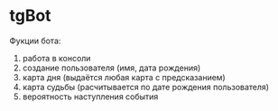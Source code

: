 # tgBot
Фукции бота:
1. работа в консоли
2. создание пользователя (имя, дата рождения)
3. карта дня (выдаётся любая карта с предсказанием)
4. карта судьбы (расчитывается по дате рождения пользователя)
5. вероятность наступления события
